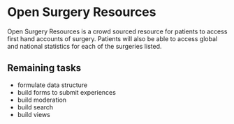 Open Surgery Resources
===

Open Surgery Resources is a crowd sourced resource for patients to access first hand accounts of surgery. Patients will also be able to access global and national statistics for each of the surgeries listed. 

Remaining tasks
---------------
- formulate data structure
- build forms to submit experiences
- build moderation
- build search
- build views
